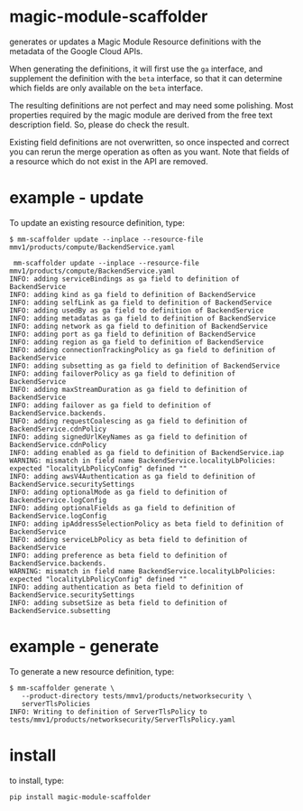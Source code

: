 magic-module-scaffolder
=======================

generates or updates a Magic Module Resource definitions with the metadata
of the Google Cloud APIs.

When generating the definitions, it will first use the `ga` interface, and
supplement the definition with the `beta` interface, so that it can
determine which fields are only available on the `beta` interface.

The resulting definitions are not perfect and may need some polishing. Most
properties required by the magic module are derived from the free text
description field. So, please do check the result.

Existing field definitions are not overwritten, so once inspected and
correct you can rerun the merge operation as often as you want. Note that
fields of a resource which do not exist in the API are removed.

example - update
==============
To update an existing resource definition, type:

```
$ mm-scaffolder update --inplace --resource-file mmv1/products/compute/BackendService.yaml

 mm-scaffolder update --inplace --resource-file mmv1/products/compute/BackendService.yaml
INFO: adding serviceBindings as ga field to definition of BackendService
INFO: adding kind as ga field to definition of BackendService
INFO: adding selfLink as ga field to definition of BackendService
INFO: adding usedBy as ga field to definition of BackendService
INFO: adding metadatas as ga field to definition of BackendService
INFO: adding network as ga field to definition of BackendService
INFO: adding port as ga field to definition of BackendService
INFO: adding region as ga field to definition of BackendService
INFO: adding connectionTrackingPolicy as ga field to definition of BackendService
INFO: adding subsetting as ga field to definition of BackendService
INFO: adding failoverPolicy as ga field to definition of BackendService
INFO: adding maxStreamDuration as ga field to definition of BackendService
INFO: adding failover as ga field to definition of BackendService.backends.
INFO: adding requestCoalescing as ga field to definition of BackendService.cdnPolicy
INFO: adding signedUrlKeyNames as ga field to definition of BackendService.cdnPolicy
INFO: adding enabled as ga field to definition of BackendService.iap
WARNING: mismatch in field name BackendService.localityLbPolicies: expected "localityLbPolicyConfig" defined ""
INFO: adding awsV4Authentication as ga field to definition of BackendService.securitySettings
INFO: adding optionalMode as ga field to definition of BackendService.logConfig
INFO: adding optionalFields as ga field to definition of BackendService.logConfig
INFO: adding ipAddressSelectionPolicy as beta field to definition of BackendService
INFO: adding serviceLbPolicy as beta field to definition of BackendService
INFO: adding preference as beta field to definition of BackendService.backends.
WARNING: mismatch in field name BackendService.localityLbPolicies: expected "localityLbPolicyConfig" defined ""
INFO: adding authentication as beta field to definition of BackendService.securitySettings
INFO: adding subsetSize as beta field to definition of BackendService.subsetting
```

example - generate
==============
To generate a new resource definition, type:

```shell
$ mm-scaffolder generate \
   --product-directory tests/mmv1/products/networksecurity \
   serverTlsPolicies
INFO: Writing to definition of ServerTlsPolicy to tests/mmv1/products/networksecurity/ServerTlsPolicy.yaml
```

install
======
to install, type:

```
pip install magic-module-scaffolder
```
